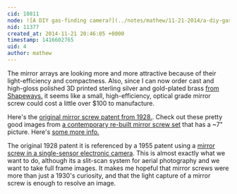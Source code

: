 ```yaml
---
cid: 10811
node: ![A DIY gas-finding camera?](../notes/mathew/11-21-2014/a-diy-gas-finding-camera)
nid: 11377
created_at: 2014-11-21 20:46:05 +0000
timestamp: 1416602765
uid: 4
author: mathew
---
```


The mirror arrays are looking more and more attractive because of their light-efficiency and compactness.  Also, since I can now order cast and high-gloss polished 3D printed sterling silver and gold-plated brass [from Shapeways.](http://www.shapeways.com/materials/silver) it seems like a small, high-efficiency, optical grade mirror screw could cost a little over $100 to manufacture.

Here's the [original mirror screw patent from 1928.](https://www.google.com/patents/US1753697).  Check out these pretty good images from [a contemporary re-built mirror screw set](http://www.earlytelevision.org/color_mirror_screw.html) that has a ~7" picture.  Here's [some more info.](http://televisionexperimenters.com/MSTechnology.html)

The original 1928 patent it is referenced by a 1955 patent using a [mirror screw in a single-sensor electronic camera](https://www.google.com/patents/US3001013).  This is almost exactly what we want to do, although its a slit-scan system for aerial photography and we want to take full frame images.  It makes me hopeful that mirror screws were more than just a 1930's curiosity, and that the light capture of a mirror screw is enough to resolve an image. 

